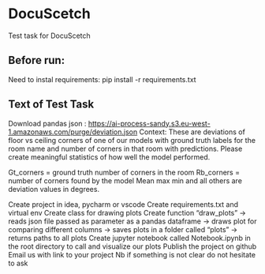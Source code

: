 # DocuScetch
Test task for DocuScetch

## Before run:
Need to instal requirements:
pip install -r requirements.txt

## Text of Test Task
Download pandas json : https://ai-process-sandy.s3.eu-west-1.amazonaws.com/purge/deviation.json
Context: 
These are deviations of floor vs ceiling corners of one of our models with ground truth labels for the room name and number of corners in that room with predictions. Please create meaningful statistics of how well the model performed. 
 
Gt_corners = ground truth number of corners in the room
Rb_corners = number of corners found by the model
Mean max min and all others are deviation values in degrees.

Create project in idea, pycharm or vscode
Create requirements.txt and virtual env 
Create class for drawing plots
Create function “draw_plots”
→ reads json file passed as parameter as a pandas dataframe
→ draws plot for comparing different columns
→ saves plots in a folder called “plots”
→ returns paths to all plots
Create jupyter notebook called Notebook.ipynb in the root directory to call and visualize our plots
Publish the project on github
Email us with link to your project
Nb if something is not clear do not hesitate to ask

